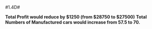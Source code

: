#1.4D#

**Total Profit would reduce by $1250 (from $28750 to $27500)**
**Total Numbers of Manufactured cars would increase from 57.5 to 70.**
